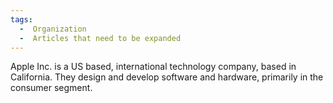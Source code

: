 ```yaml
---
tags:
  -  Organization
  -  Articles that need to be expanded
---
```

Apple Inc. is a US based, international technology company, based in
California. They design and develop software and hardware, primarily in
the consumer segment.